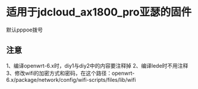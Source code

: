 # 适用于jdcloud_ax1800_pro亚瑟的固件
默认pppoe拨号

## 注意

1、编译openwrt-6.x时，diy1与diy2中的内容要注释掉
2、编译lede时不用注释
3、修改wifi的加密方式和密码，在这个路径：openwrt-6.x/package/network/config/wifi-scripts/files/lib/wifi
